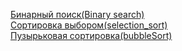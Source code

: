 [Бинарный поиск(Binary search)](https://github.com/Aquariids/Js-Ts-React-etc../blob/main/JavaScript/Algorithms/01%20-%20Binary%20search.md)<br>
[Сортировка выбором(selection_sort)](https://github.com/Aquariids/Js-Ts-React-etc../blob/main/JavaScript/Algorithms/02%20-%20selection_sort.md)<br>
[Пузырьковая сортировка(bubbleSort)](https://github.com/Aquariids/Js-Ts-React-etc../blob/main/JavaScript/Algorithms/03%20-%20bubbleSort.md)<br>
